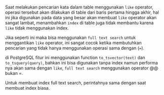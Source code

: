 Saat melakukan pencarian kata dalam table menggunakan `like` operator, operasi tersebut akan dilakukan di table dari baris pertama hingga akhir, hal ini jika digunakan pada data yang besar akan membuat `like` operator akan sangat lambat, menambahkan `index` di table juga tidak membantu karena `like` tidak menggunakan index.

Jika seperti ini maka bisa menggunakan `full text search` untuk menggantikan `like` operator, ini sangat cocok ketika membutuhkan pencarian yang tidak hanya menggunakan operasi sama dengan (`=`).

di PostgreSQL fitur ini menggunakan function `to_tsvector(text)` dan `to_tsquery(query)`, bahkan ini bisa digunakan tanpa index namun performa nya akan sama dengan `like`, `full text search` menggunakan operator @@ bukan =.

Untuk membuat index full text search, perintahnya sama dengan saat membuat index biasa.
